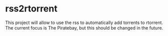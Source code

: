 rss2rtorrent
============

This project will allow to use the rss to automatically add torrents to rtorrent.
The current focus is The Piratebay, but this should be changed in the future.
